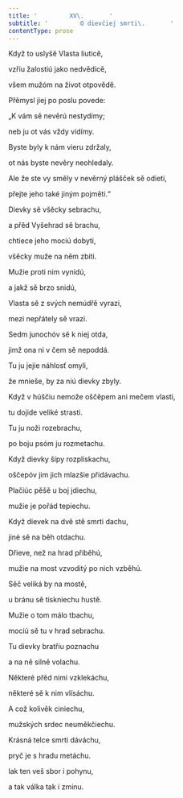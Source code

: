 ```yaml
---
title: '         XV\.       '
subtitle: '         O dievčiej smrti\.       '
contentType: prose
---
```


Když to uslyšě Vlasta liuticě,

vzřiu žalostiú jako nedvědicě,

všem mužóm na život otpovědě.

Přěmysl jiej po poslu povede:

„K vám sě nevěrú nestydímy;

neb ju ot vás vždy vidímy.

Byste byly k nám vieru zdržaly,

ot nás byste nevěry neohledaly.

Ale že ste vy směly v nevěrný plášček sě odieti,

přejte jeho také jiným pojměti.“

Dievky sě všěcky sebrachu,

a přěd Vyšehrad sě brachu,

chtiece jeho mociú dobyti,

všěcky muže na něm zbiti.

Mužie proti nim vynidú,

a jakž sě brzo snidú,

Vlasta sě z svých nemúdřě vyrazi,

mezi nepřátely sě vrazi.

Sedm junochóv sě k niej otda,

jimž ona ni v čem sě nepoddá.

Tu ju jejie náhlosť omyli,

že mnieše, by za niú dievky zbyly.

Když v húščiu nemože oščěpem ani mečem vlasti,

tu dojide veliké strasti.

Tu ju noži rozebrachu,

po boju psóm ju rozmetachu.

Když dievky šípy rozplískachu,

oščepóv jim jich mlazšie přidávachu.

Plačiúc pěšě u boj jdiechu,

mužie je pořád tepiechu.

Když dievek na dvě stě smrti dachu,

jiné sě na běh otdachu.

Dřieve, než na hrad přiběhú,

mužie na most vzvoditý po nich vzběhú.

Sěč veliká by na mostě,

u bránu sě tiskniechu hustě.

Mužie o tom málo tbachu,

mociú sě tu v hrad sebrachu.

Tu dievky bratřiu poznachu

a na ně silně volachu.

Některé přěd nimi vzklekáchu,

některé sě k nim vlísáchu.

A což kolivěk ciniechu,

mužských srdec neuměkčiechu.

Krásná telce smrti dáváchu,

pryč je s hradu metáchu.

lak ten veš sbor i pohynu,

a tak válka tak i zminu.
